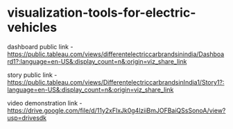 # visualization-tools-for-electric-vehicles


dashboard public link - https://public.tableau.com/views/differentelectriccarbrandsinindia/Dashboard1?:language=en-US&:display_count=n&:origin=viz_share_link

story public link - https://public.tableau.com/views/DifferentelectriccarbrandsinIndia1/Story1?:language=en-US&:display_count=n&:origin=viz_share_link

video demonstration link - https://drive.google.com/file/d/11y2xFlxJk0g4lziiBmJOFBaiQSsSonoA/view?usp=drivesdk
